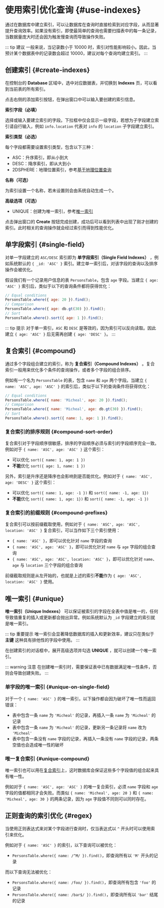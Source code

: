# 使用索引优化查询 {#use-indexes}

通过在数据库中建立索引，可以让数据库在查询时直接检索到对应字段，从而显著提升查询效率。如果没有索引，即使最简单的查询也需要扫描表中的每一条记录，当数据量庞大时还会因为触发慢查询而导致操作失败。

::: tip 建议
一般来说，当记录数小于 10000 时，索引对性能影响较小。因此，当预计某个数据表中的记录数会超过 10000，建议对每个查询均建立索引。
:::

## 创建索引 {#create-indexes}

在控制台的 **Database** 区域中，选中对应数据表，并切换到 **Indexes** 页，可以看到当前表的所有索引。

点击右侧的添加索引按钮，在弹出窗口中可以输入要创建的索引信息。

__索引字段（必填）__

选择或输入要建立索引的字段。下拉框中仅会显示一级字段，若想为子字段建立索引请自行输入，例如 `info.location` 代表对 `info` 的 `location` 子字段建立索引。

__索引类型（必选）__

每个字段都需要设置索引类型，包含以下三种：

- ASC：升序索引，即从小到大
- DESC：降序索引，即从大到小
- 2DSPHERE：地理位置索引，参考[基于地理位置查询](/cn/guide/database/geo)

__名称（可选）__

为索引设置一个名称，若未设置则会由系统自动生成一个。

__高级选项（可选）__

- UNIQUE：创建为唯一索引，参考[唯一索引](#unique)

点击弹出窗口的 **Create** 按钮完成创建，成功后可以看到列表中出现了刚才创建的索引。此时相关的查询操作就会经过索引而得到性能优化。

## 单字段索引 {#single-field}

对单一字段建立的 `ASC/DESC` 索引即为 **单字段索引（Single Field Indexes）** ，例如系统默认的 `{ _id: 'ASC' }` 索引。建立单一索引后，对该字段的查询以及排序操作会被优化。

假设我们有一个记录用户信息的表 `PersonsTable`，包含 `age` 字段。当建立 `{ age: 'ASC' }` 索引后，类似于以下的查询条件都将获得优化：

```js
// Equal conditions
PersonsTable.where({ age: 20 }).find();
// Comparison
PersonsTable.where({ age: db.gt(30) }).find();
// Sort
PersonsTable.where().sort({ age: 1 }).find();
```

::: tip 提示
对于单一索引，`ASC` 和 `DESC` 是等效的，因为索引可以反向读取。因此建立 `{ age: 'ASC' }` 后无需再创建 `{ age: 'DESC' }`。
:::

## 复合索引 {#compound}

通过多个字段组合建立的索引，称为 **复合索引（Compound Indexes）** 。复合索引一般用来优化多个条件的查询操作，或者多个字段的组合排序。

例如有一个名为 `PersonsTable` 的表，包含 `name` 和 `age` 两个字段。当建立 `{ name: 'ASC', age: 'ASC' }` 的索引后，类似于以下的查询条件将获得优化：

```js
// Equal conditions
PersonsTable.where({ name: 'Micheal', age: 20 }).find();
// Comparison
PersonsTable.where({ name: 'Micheal', age: db.gt(30) }).find();
// Sort
PersonsTable.where().sort({ name: 1, age: 1 }).find();
```

### 复合索引的排序规则 {#compound-sort-order}

复合索引对于字段顺序很敏感，排序的字段顺序必须与索引的字段顺序完全一致。例如对于 `{ name: 'ASC', age: 'ASC' }` 这个索引：

- 可以优化 `sort({ name: 1, age: 1 })`
- **不能**优化 `sort({ age: 1, name: 1 })`

另外，索引是升序还是降序也会影响到是否能优化。例如对于 `{ name: 'ASC', age: 'DESC' }` 这个索引：

- 可以优化 `sort({ name: 1, age: -1 })` 和 `sort({ name: -1, age: 1})`
- **不能**优化 `sort({ name: 1, age: 1})` 和 `sort({ name: -1, age: -1 })`

### 复合索引的前缀规则 {#compound-prefixes}

复合索引可以按前缀截取使用，例如对于 `{ name: 'ASC', age: 'ASC', location: 'ASC' }` 复合索引，可以当作如下三个索引使用：

- `{ name: 'ASC' }`，即可以优化针对 `name` 字段的查询
- `{ name: 'ASC', age: 'ASC' }`，即可以优化针对 `name` 与 `age` 字段的组合查询
- `{ name: 'ASC', age: 'ASC', location: 'ASC' }`，即可以优化针对 `name`、`age` 与 `location` 三个字段的组合查询

前缀截取规则是从左开始的，也就是上述的索引**不能**作为 `{ age: 'ASC', location: 'ASC' }` 使用。

## 唯一索引 {#unique}

 **唯一索引（Unique Indexes）** 可以保证被索引的字段在全表中值是唯一的，任何导致值重复的插入或更新都会抛出异常。例如系统默认为 `_id` 字段建立的索引就是唯一索引。

::: tip 重要提示
唯一索引会显著降低数据库的插入和更新效率，建议只在类似于 **主键** 这种具有排他性的字段中使用。
:::

在创建索引的对话框中，展开高级选项并勾选 **UNIQUE** ，就可以创建一个唯一索引。

::: warning 注意
在创建唯一索引时，需要保证表中已有数据满足唯一性条件，否则会导致创建失败。
:::

### 单字段的唯一索引 {#unique-on-single-field}

对于一个 `{ name: 'ASC' }` 的唯一索引，以下操作都会因为破坏了唯一性而返回错误：

- 表中包含一条 `name` 为 `'Micheal'` 的记录，再插入一条 `name` 为 `'Micheal'` 的记录
- 表中包含一条 `name` 为 `'Micheal'` 的记录，更新另一条记录将 `name` 改为 `'Micheal'`
- 表中包含一条没有 `name` 字段的记录，再插入一条没有 `name` 字段的记录，两条空值也会造成唯一性的破坏

### 唯一复合索引 {#unique-compound}

唯一索引也可以用在[复合索引](#compound)上，这时数据库会保证这些多个字段值的组合起来具有唯一性。

例如对于 `{ name: 'ASC', age: 'ASC' }` 的唯一复合索引，必须 `name` 字段和 `age` 字段的值都相同才会失败。而类似 `{ name: 'Micheal', age: 20 }` 和 `{ name: 'Micheal', age: 30 }` 的两条记录，因为 `age` 字段值不同则可以同时存在。

## 正则查询的索引优化 {#regex}

当使用正则表达式来对某个字段进行查询时，仅当表达式以 `^` 开头时可以使用索引来优化。

例如对于 `{ name: 'ASC' }` 的索引，以下查询可以被优化：

- `PersonsTable.where({ name: /^M/ }).find()`，即查询所有以 `'M'` 开头的记录

而以下查询无法被优化：

- `PersonsTable.where({ name: /foo/ }).find()`，即查询所有包含 `'foo'` 的记录
- `PersonsTable.where({ name: /bar$/ }).find()`，即查询所有以 `'bar'` 结尾的记录
